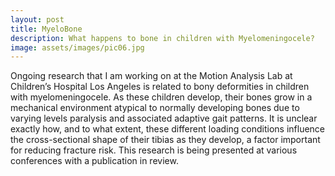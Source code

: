 ```yaml
---
layout: post
title: MyeloBone
description: What happens to bone in children with Myelomeningocele?
image: assets/images/pic06.jpg
---
```


Ongoing research that I am working on at the Motion Analysis Lab at Children’s Hospital Los Angeles is related to bony deformities in children with myelomeningocele. As these children develop, their bones grow in a mechanical environment atypical to normally developing bones due to varying levels paralysis and associated adaptive gait patterns. It is unclear exactly how, and to what extent, these different loading conditions influence the cross-sectional shape of their tibias as they develop, a factor important for reducing fracture risk. This research is being presented at various conferences with a publication in review.
